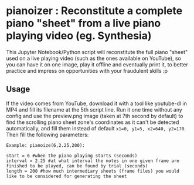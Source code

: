 # pianoizer : Reconstitute a complete piano "sheet" from a live piano playing video (eg. Synthesia)

This Jupyter Notebook/Python script will reconstitute the full piano "sheet" used on a live playing video (such as the ones available on YouTube), so you can have it on one image, play it offline and eventually print it, to better practice and impress on opportunities with your fraudulent skills :p

## Usage

If the video comes from YouTube, download it with a tool like youtube-dl in MP4 and fill its filename at the 5th script line.
Run it one time without any config and use the preview.png image (taken at 7th second by default) to find the scrolling piano sheet zone's coordinates as it can't be detected automatically, and fill them instead of default ```x1=0, y1=5, x2=640, y2=170```.
Then fill the following parameters:
```
Example: pianoize(6,2.25,200):

start = 6 #when the piano playing starts (seconds)
interval = 2.25 #at what interval the notes in one given frame are finished to be played, can be found by trial (seconds)
length = 200 #how much intermediary sheets (frame files) you would like to be considered for generating the sheet
```
